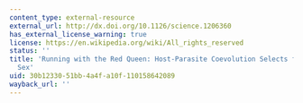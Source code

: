 ```yaml
---
content_type: external-resource
external_url: http://dx.doi.org/10.1126/science.1206360
has_external_license_warning: true
license: https://en.wikipedia.org/wiki/All_rights_reserved
status: ''
title: 'Running with the Red Queen: Host-Parasite Coevolution Selects for Biparental
  Sex'
uid: 30b12330-51bb-4a4f-a10f-110158642089
wayback_url: ''
---
```

